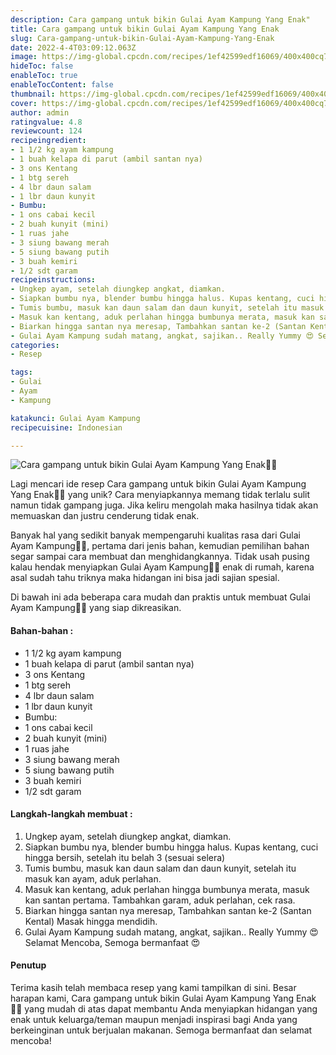 ```yaml
---
description: Cara gampang untuk bikin Gulai Ayam Kampung Yang Enak"
title: Cara gampang untuk bikin Gulai Ayam Kampung Yang Enak
slug: Cara-gampang-untuk-bikin-Gulai-Ayam-Kampung-Yang-Enak
date: 2022-4-4T03:09:12.063Z
image: https://img-global.cpcdn.com/recipes/1ef42599edf16069/400x400cq70/photo.jpg
hideToc: false
enableToc: true
enableTocContent: false
thumbnail: https://img-global.cpcdn.com/recipes/1ef42599edf16069/400x400cq70/photo.jpg
cover: https://img-global.cpcdn.com/recipes/1ef42599edf16069/400x400cq70/photo.jpg
author: admin
ratingvalue: 4.8
reviewcount: 124
recipeingredient:
- 1 1/2 kg ayam kampung
- 1 buah kelapa di parut (ambil santan nya)
- 3 ons Kentang
- 1 btg sereh
- 4 lbr daun salam
- 1 lbr daun kunyit
- Bumbu:
- 1 ons cabai kecil
- 2 buah kunyit (mini)
- 1 ruas jahe
- 3 siung bawang merah
- 5 siung bawang putih
- 3 buah kemiri
- 1/2 sdt garam
recipeinstructions:
- Ungkep ayam, setelah diungkep angkat, diamkan.
- Siapkan bumbu nya, blender bumbu hingga halus. Kupas kentang, cuci hingga bersih, setelah itu belah 3 (sesuai selera)
- Tumis bumbu, masuk kan daun salam dan daun kunyit, setelah itu masuk kan ayam, aduk perlahan.
- Masuk kan kentang, aduk perlahan hingga bumbunya merata, masuk kan santan pertama. Tambahkan garam, aduk perlahan, cek rasa.
- Biarkan hingga santan nya meresap, Tambahkan santan ke-2 (Santan Kental) Masak hingga mendidih.
- Gulai Ayam Kampung sudah matang, angkat, sajikan.. Really Yummy 😍 Selamat Mencoba, Semoga bermanfaat 😍
categories:
- Resep

tags:
- Gulai
- Ayam
- Kampung

katakunci: Gulai Ayam Kampung
recipecuisine: Indonesian

---
```


![Cara gampang untuk bikin Gulai Ayam Kampung Yang Enak👩‍🍳](https://img-global.cpcdn.com/recipes/1ef42599edf16069/400x400cq70/photo.jpg)

Lagi mencari ide resep Cara gampang untuk bikin Gulai Ayam Kampung Yang Enak👩‍🍳 yang unik? Cara menyiapkannya memang tidak terlalu sulit namun tidak gampang juga. Jika keliru mengolah maka hasilnya tidak akan memuaskan dan justru cenderung tidak enak.

Banyak hal yang sedikit banyak mempengaruhi kualitas rasa dari Gulai Ayam Kampung👩‍🍳, pertama dari jenis bahan, kemudian pemilihan bahan segar sampai cara membuat dan menghidangkannya. Tidak usah pusing kalau hendak menyiapkan Gulai Ayam Kampung👩‍🍳 enak di rumah, karena asal sudah tahu triknya maka hidangan ini bisa jadi sajian spesial.

Di bawah ini ada beberapa cara mudah dan praktis untuk membuat Gulai Ayam Kampung👩‍🍳 yang siap dikreasikan.

<!--inarticleads1-->

#### Bahan-bahan :

- 1 1/2 kg ayam kampung
- 1 buah kelapa di parut (ambil santan nya)
- 3 ons Kentang
- 1 btg sereh
- 4 lbr daun salam
- 1 lbr daun kunyit
- Bumbu:
- 1 ons cabai kecil
- 2 buah kunyit (mini)
- 1 ruas jahe
- 3 siung bawang merah
- 5 siung bawang putih
- 3 buah kemiri
- 1/2 sdt garam

<!--inarticleads2-->

#### Langkah-langkah membuat :

1. Ungkep ayam, setelah diungkep angkat, diamkan.
1. Siapkan bumbu nya, blender bumbu hingga halus. Kupas kentang, cuci hingga bersih, setelah itu belah 3 (sesuai selera)
1. Tumis bumbu, masuk kan daun salam dan daun kunyit, setelah itu masuk kan ayam, aduk perlahan.
1. Masuk kan kentang, aduk perlahan hingga bumbunya merata, masuk kan santan pertama. Tambahkan garam, aduk perlahan, cek rasa.
1. Biarkan hingga santan nya meresap, Tambahkan santan ke-2 (Santan Kental) Masak hingga mendidih.
1. Gulai Ayam Kampung sudah matang, angkat, sajikan.. Really Yummy 😍 Selamat Mencoba, Semoga bermanfaat 😍

#### Penutup

Terima kasih telah membaca resep yang kami tampilkan di sini. Besar harapan kami, Cara gampang untuk bikin Gulai Ayam Kampung Yang Enak👩‍🍳 yang mudah di atas dapat membantu Anda menyiapkan hidangan yang enak untuk keluarga/teman maupun menjadi inspirasi bagi Anda yang berkeinginan untuk berjualan makanan. Semoga bermanfaat dan selamat mencoba!